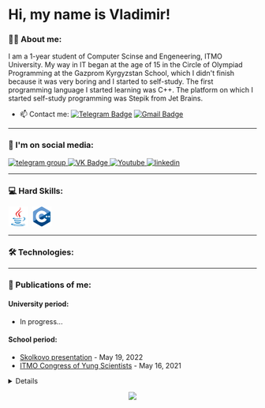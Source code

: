 # Hi, my name is Vladimir!

### :man_technologist: About me:

I am a 1-year student of Computer Scinse and Engeneering, ITMO University. My way in IT began at the age of 15 in the Circle of Olympiad Programming at the Gazprom Kyrgyzstan School, which I didn't finish because it was very boring and I started to self-study. The first programming language I started learning was C++. The platform on which I started self-study programming was Stepik from Jet Brains.

- :mailbox: Contact me: [![Telegram Badge](https://img.shields.io/badge/-sendurpictures-blue?style=flat&logo=Telegram&logoColor=white)](https://t.me/sendurpictures) [![Gmail Badge](https://img.shields.io/badge/-Gmail-red?style=flat&logo=Gmail&logoColor=white)](mailto:vkarta6ev@gmail.com)

---

### 🤝 I'm on social media:

<div id="badges">
    <a href="https://t.me/sendurpictures" target="_blank">
      <img src="https://cdn-icons-png.flaticon.com/512/2111/2111646.png" width="40" height="40" alt="telegram group" />
    </a>
    <a href="https://vk.com/kartashevvladimir" target="_blank">
      <img src="https://cdn-icons-png.flaticon.com/512/145/145813.png" width="40" height="40" alt="VK Badge"/>
    </a>
    <a href="https://www.youtube.com/channel/UCdeImr4JanUhIj-MNtPebCg" target="_blank">
      <img src="https://cdn-icons-png.flaticon.com/512/3670/3670147.png" width="40" height="40" alt="Youtube"/>
    </a>
    <a href="https://www.linkedin.com/in/vladimir-kartashev-358899220" target="_blank">
      <img src="https://cdn-icons-png.flaticon.com/512/2504/2504799.png" width="40" height="40" alt="linkedin" />
    </a>
 </div>
  
---

### 💻 Hard Skills:

<div>
  <img src="https://github.com/devicons/devicon/blob/master/icons/java/java-original.svg" title="git" alt="git" width="40" height="40"/>&nbsp
  <img src="https://github.com/devicons/devicon/blob/master/icons/cplusplus/cplusplus-original.svg" title="git" alt="git" width="40" height="40"/>&nbsp
</div>

---

### 🛠 Technologies:


---

### 📰 Publications of me:

#### University period:
* In progress...

#### School period:
* [Skolkovo presentation](http://gazpromschool.kg/%D1%81%D0%BA%D0%BE%D0%BB%D0%BA%D0%BE%D0%B2%D0%BE-%D0%BF%D1%80%D0%B5%D0%B7%D0%B5%D0%BD%D1%82%D0%B0%D1%86%D0%B8%D1%8F-%D0%BF%D1%80%D0%BE%D0%B5%D0%BA%D1%82%D0%BE%D0%B2/) - May 19, 2022
* [ITMO Congress of Yung Scientists](https://news.itmo.ru/ru/news/10319/) - May 16, 2021




<details>
    
### 😶‍🌫️ Courses taken:

| Course                                                            | Mark  | Completion date  |
| ----------------------------------------------------------------- | :---: | :--------------- |
| `ITMO University` Programming (Java Core)                         |   -   | In progress...   |
| `ITMO University` Computer Scince (C++, RegExp, LaTeX)            |   B   | January 28, 2023 |
| `stepik.org` Introduction to Programming (C++)                    |   A   | July 10, 2022    |
| `stepik.org` Development of mobile apps for Android               |   A   | April 17, 2022   |
| `stepik.org` Data basics                                          |   A   | April 17, 2022   |
| `wayup.in` JAVASCRIPT: IMMERSION                                  |   A   | 2021             |

---

### 🥷 Codewars:

![codewars](https://www.codewars.com/users/colddirol/badges/large)

### ⚙️ GitHub statistics:

<table>
  <tr>
    <td>
      <img align="left" src="http://github-readme-streak-stats.herokuapp.com?user=ColdDirol&theme=dark&background=000000" alt="webDev's Github stats" />
    </td>
    <td>
      <img height="195px" align="right" alt="webDev's Github Languages" src="https://github-readme-stats-sigma-five.vercel.app/api/top-langs/?username=ColdDirol&layout=compact&theme=vision-friendly-dark" />
    </td>
  </tr>
</table>

</details>
    
<p align="center">
  <a href="https://github.com/ColdDirol">
    <img src="https://komarev.com/ghpvc/?username=ColdDirol&color=blue&style=flat)" />
  </a>
</p>
